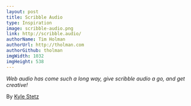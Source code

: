 ```yaml
---
layout: post
title: Scribble Audio
type: Inspiration
image: scribble-audio.png
link: http://scribble.audio/
authorName: Tim Holman
authorUrl: http://tholman.com
authorGithub: tholman
imgWidth: 1032
imgHeight: 538
---
```


_Web audio has come such a long way, give scribble audio a go, and get creative!_

By [Kyle Stetz](http://kylestetz.com/)
